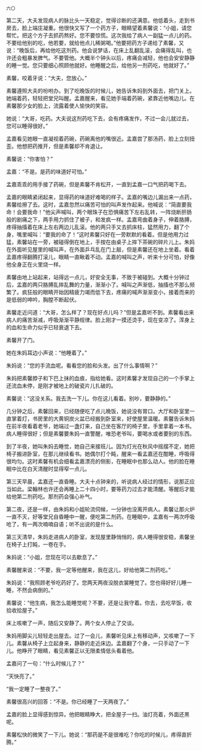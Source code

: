     六〇 

   第二天，大夫发现病人的脉比头一天稳定，觉得诊断的还满意。他低着头，走到书房去，脸上端庄凝重。他很快又写了一个药方子，眼睛望着素馨说：“小姐，请您帮忙。把这个方子去抓药熬好。您不要惊慌。这次我给了病人一副猛一点儿的药。不要给他别的吃，他若要，就给他点儿稀粥喝。”他要把药方子递给了素馨，又说：“晚饭后，再给他吃这剂药。他会说梦话，在床上乱翻乱滚，会痛得乱叫，也许还会粗暴发脾气。不要管他。大概半个钟头以后，疼痛会减轻，他也会安安静静的睡一觉。您只要细心照顾他就好。他睡醒之后，给他另一剂药吃，他就好了。”

   素馨，咬着牙说：“大夫，您放心。”

   素馨遵照大夫的吩咐办。到了吃晚饭的时候儿，她告诉朱妈到外面去，把门关上。她端着药，轻轻把堂兄叫醒。孟嘉醒来，看见她手端着药碗，紧靠近他嘴边儿。在素馨那少女的脸上，流露着使人愉快的笑容。

   她说：“大哥，吃药。大夫说这剂药吃下去，会有疼痛发作，不过一会儿就过去，您可以睡得很好。”

   孟嘉看见她眼一直凝视着药碗，药碗离他的嘴很近。孟嘉尝了那汤药，脸上立刻扭歪。他想把药推开，但是素馨却不肯退让。

   素馨说：“你害怕？”

   孟嘉：“不是。是药的味道好可怕。”

   孟嘉乖乖的用手接了药碗，但是素馨不肯松开，一直到孟嘉一口气把药喝下去。

   孟嘉的眼睛紧闭起来，显得药的味道好难喝的样子。孟嘉的嘴边儿漏出来一点药，素馨给擦了去。这时，孟嘉忽然以痛苦可怕的叫声发作起来。他喊说：“简直要我命！会要我命！”他尖声喊叫，两个眼珠子在恐惧痛苦下左右乱转，一阵烧断肝肠般的剧痛之下，两手用力抓住了被子，和发疯一样。孟嘉弯曲着身子，伸着胳膊，疼得抽搐着在床上左右两边儿乱滚。他的两只手又去抓床柱，猛然用力，翻了个身，嘴里喊叫：“要我的命了！”这时素馨只好在一旁默默的看着。但是他用力过猛，素馨站在一旁，被碰得倒在地上，手按在由桌子上摔下茶碗的碎片儿上。朱妈在外面听见屋里的喊叫声，在外面乒乓乱在门上敲，但是素馨还在地上坐着。看着孟嘉疼得翻腾打滚儿，眼睛一直瞅着不动。孟嘉的喊叫之声，听来十分可怕，好像他全身正在火里烧一样。

   素馨由地上站起来，站得远一点儿，好安全无事，不致于被碰到。大概十分钟过后，孟嘉的两只胳膊乱摔乱舞的力量，渐渐小了。喊叫之声渐低，抽搐也不那么频繁了。疯狂般的眼睛开始因精疲力竭而低下去，疼痛的喊声渐渐变小，接着而来的是低弱的呻吟，胸膛不断起伏。

   素馨走近问道：“大哥，怎么样了？现在好点儿吗？”但是孟嘉听不到。素馨看出来病人的痛苦渐减，呼吸渐渐平静规律。脸上刚才一摸还烫手，现在变凉了。浑身上的血和生命力似乎已轻衰退下去。

   素馨开了门。

   她在朱妈耳边小声说：“他睡着了。”

   朱妈说：“您的手流血呢。看看您的脸和头发。出了什么事情啊？”

   朱妈把素馨脖子和下巴上抹的血痕，指给她看。这时素馨才发现自己的一个手掌上还流血未停，是刚才被地上的破瓷片儿扎破的。

   素馨说：“这没关系。我去洗一下儿。你在这儿看着。别吵，要静静的。”

   几分钟之后，素馨回来，已经随便吃了点儿晚饭，她说没有胃口。大厅和卧室里一直掌着灯，书房里的大黄铜炭火盆已经搬到卧室来，好使屋里温暖。素馨告诉朱妈在前半夜看着老爷，她端过一盏灯来，自己坐在客厅的椅子里，手里拿着一本书。病人睡得很好；但是素馨要朱妈一直警醒，唯恐老爷叫，要喝水或者要别的东西。

   到了半夜，她叫朱妈去睡觉，她自己来接班儿。因为灯光在秋风中摇摆不定，她把椅子搬进卧室，在那儿继续看书。她偶尔打个盹，醒来一看孟嘉还在酣睡，呼吸得很均匀。这时素馨有机会细看孟嘉漂亮的侧影，在睡眠中也那么动人。他的脸在睡眠中比在白天清醒时显得窄一点儿。

   第三天早晨，孟嘉还一直昏睡。大夫十点钟来的，听说病人经过的情形，说那正应当如此。梁翰林也许还会再睡上二十四小时，要等药力过去才能清醒。等醒后才能给他第二剂药吃。那剂药会强心补气。

   第二夜，还是一样，由朱妈和小姐轮流伺候，一分钟也没离开病人。素馨让那火炉一直不灭，好等堂兄自昏睡中一醒，便吃第二剂药。在睡眠中，孟嘉有一两次呼吸呛了，有一两次喃喃自语；听不出说的是什么。

   第三天清早，朱妈走进病人的卧室，发现屋里静悄悄的，病人睡得很安稳，素馨坐在椅子上打盹，一卷在手。

   朱妈说：“小姐，您现在可以去歇息了。”

   素馨醒来说：“不要，我一定等他醒来，我在这儿，好给他第二剂药吃。”

   朱妈说：“我照顾老爷吃药好了。您两天两夜没脱衣裳睡觉了。您也得好好儿睡一睡，不然会病倒的。”

   素馨说：“他生病，我怎么能睡觉呢？不要，还是让我守着。你去，去吃早饭，收拾收拾屋子。”

   床上咳嗽了一声，随后又安静了。两个女人停止了交谈。

   朱妈用脚尖儿轻轻走出屋去。过了一会儿，素馨听见床上有移动声，又咳嗽了一下儿。素馨从椅子上立起身来，静静的走近床边。孟嘉翻了个身，一只手动了一下儿。他睁开了眼睛，看见素馨正以无限柔情低头看着他。

   孟嘉问了一句：“什么时候儿了？”

   “天快亮了。”

   “我一定睡了一整夜了。”

   素馨很高兴的回答：“不是。你已经睡了一天两夜了。”

   孟嘉的脸上显得感到惊异。他把眼睛睁大，把全屋子一扫。油灯亮着，外面还黑呢。

   素馨松快的微笑了一下儿。她说：“那药是不是很难吃？你吃的时候儿，疼得直折腾。”

